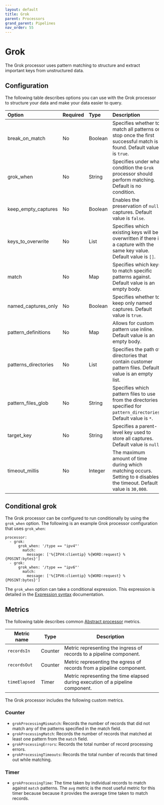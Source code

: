 ```yaml
---
layout: default
title: Grok
parent: Processors
grand_parent: Pipelines
nav_order: 55
---
```


# Grok

The Grok processor uses pattern matching to structure and extract important keys from unstructured data.

## Configuration

The following table describes options you can use with the Grok processor to structure your data and make your data easier to query.

Option | Required | Type | Description
:--- | :--- | :--- | :---
break_on_match | No | Boolean | Specifies whether to match all patterns or stop once the first successful match is found. Default value is `true`.
grok_when | No | String | Specifies under what condition the `Grok` processor should perform matching. Default is no condition.
keep_empty_captures | No | Boolean | Enables the preservation of `null` captures. Default value is `false`.
keys_to_overwrite | No | List | Specifies which existing keys will be overwritten if there is a capture with the same key value. Default value is `[]`.
match | No | Map | Specifies which keys to match specific patterns against. Default value is an empty body.
named_captures_only | No | Boolean | Specifies whether to keep only named captures. Default value is `true`.
pattern_definitions | No | Map | Allows for custom pattern use inline. Default value is an empty body.
patterns_directories | No | List | Specifies the path of directories that contain customer pattern files. Default value is an empty list.
pattern_files_glob | No | String | Specifies which pattern files to use from the directories specified for `pattern_directories`. Default value is `*`.
target_key | No | String | Specifies a parent-level key used to store all captures. Default value is `null`.
timeout_millis | No | Integer | The maximum amount of time during which matching occurs. Setting to `0` disables the timeout. Default value is `30,000`.

<!---## Configuration

Content will be added to this section.--->

## Conditional grok

The Grok processor can be configured to run conditionally by using the `grok_when` option. The following is an example Grok processor configuration that uses `grok_when`:
```
processor:
  - grok:
      grok_when: '/type == "ipv4"'
        match:
          message: ['%{IPV4:clientip} %{WORD:request} %{POSINT:bytes}']
  - grok:
      grok_when: '/type == "ipv6"'
        match:
          message: ['%{IPV6:clientip} %{WORD:request} %{POSINT:bytes}']
```
The `grok_when` option can take a conditional expression. This expression is detailed in the [Expression syntax](https://opensearch.org/docs/latest/data-prepper/pipelines/expression-syntax/) documentation.

## Metrics

The following table describes common [Abstract processor](https://github.com/opensearch-project/data-prepper/blob/main/data-prepper-api/src/main/java/org/opensearch/dataprepper/model/processor/AbstractProcessor.java) metrics.

| Metric name | Type | Description |
| ------------- | ---- | -----------|
| `recordsIn` | Counter | Metric representing the ingress of records to a pipeline component. |
| `recordsOut` | Counter | Metric representing the egress of records from a pipeline component. |
| `timeElapsed` | Timer | Metric representing the time elapsed during execution of a pipeline component. |

The Grok processor includes the following custom metrics.

### Counter

* `grokProcessingMismatch`: Records the number of records that did not match any of the patterns specified in the match field.
* `grokProcessingMatch`: Records the number of records that matched at least one pattern from the `match` field.
* `grokProcessingErrors`: Records the total number of record processing errors.
* `grokProcessingTimeouts`: Records the total number of records that timed out while matching.

### Timer

* `grokProcessingTime`: The time taken by individual records to match against `match` patterns. The `avg` metric is the most useful metric for this timer because because it provides the average time taken to match records.
